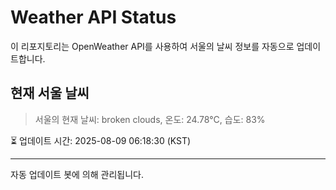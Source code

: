 
# Weather API Status

이 리포지토리는 OpenWeather API를 사용하여 서울의 날씨 정보를 자동으로 업데이트합니다.

## 현재 서울 날씨
> 서울의 현재 날씨: broken clouds, 온도: 24.78°C, 습도: 83%

⏳ 업데이트 시간: 2025-08-09 06:18:30 (KST)

---
자동 업데이트 봇에 의해 관리됩니다.
